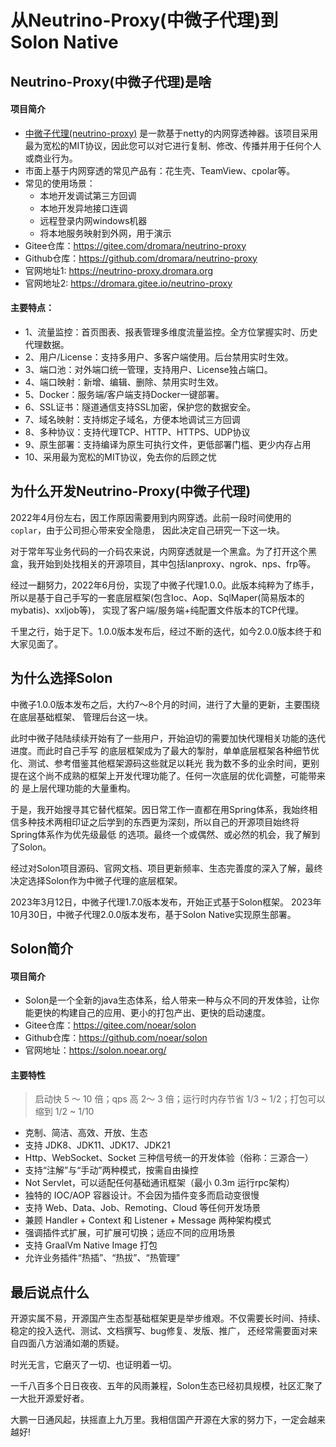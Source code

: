 # 从Neutrino-Proxy(中微子代理)到Solon Native

## Neutrino-Proxy(中微子代理)是啥
#### 项目简介
- [中微子代理(neutrino-proxy)](https://gitee.com/asgc/neutrino-proxy) 是一款基于netty的内网穿透神器。该项目采用最为宽松的MIT协议，因此您可以对它进行复制、修改、传播并用于任何个人或商业行为。
- 市面上基于内网穿透的常见产品有：花生壳、TeamView、cpolar等。
- 常见的使用场景：
    - 本地开发调试第三方回调
    - 本地开发异地接口连调
    - 远程登录内网windows机器
    - 将本地服务映射到外网，用于演示
- Gitee仓库：https://gitee.com/dromara/neutrino-proxy
- Github仓库：https://github.com/dromara/neutrino-proxy
- 官网地址1: https://neutrino-proxy.dromara.org
- 官网地址2: https://dromara.gitee.io/neutrino-proxy

#### 主要特点：
- 1、流量监控：首页图表、报表管理多维度流量监控。全方位掌握实时、历史代理数据。
- 2、用户/License：支持多用户、多客户端使用。后台禁用实时生效。
- 3、端口池：对外端口统一管理，支持用户、License独占端口。
- 4、端口映射：新增、编辑、删除、禁用实时生效。
- 5、Docker：服务端/客户端支持Docker一键部署。
- 6、SSL证书：隧道通信支持SSL加密，保护您的数据安全。
- 7、域名映射：支持绑定子域名，方便本地调试三方回调
- 8、多种协议：支持代理TCP、HTTP、HTTPS、UDP协议
- 9、原生部署：支持编译为原生可执行文件，更低部署门槛、更少内存占用
- 10、采用最为宽松的MIT协议，免去你的后顾之忧

## 为什么开发Neutrino-Proxy(中微子代理)
2022年4月份左右，因工作原因需要用到内网穿透。此前一段时间使用的`coplar`，由于公司担心带来安全隐患，
因此决定自己研究一下这一块。

对于常年写业务代码的一介码农来说，内网穿透就是一个黑盒。为了打开这个黑盒，我开始到处找相关的开源项目，其中包括lanproxy、ngrok、nps、frp等。

经过一翻努力，2022年6月份，实现了中微子代理1.0.0。此版本纯粹为了练手， 所以是基于自己手写的一套底层框架(包含Ioc、Aop、SqlMaper(简易版本的mybatis)、xxljob等)，
实现了客户端/服务端+纯配置文件版本的TCP代理。

千里之行，始于足下。1.0.0版本发布后，经过不断的迭代，如今2.0.0版本终于和大家见面了。

## 为什么选择Solon
中微子1.0.0版本发布之后，大约7～8个月的时间，进行了大量的更新，主要围绕在底层基础框架、
管理后台这一块。

此时中微子陆陆续续开始有了一些用户，开始迫切的需要加快代理相关功能的迭代进度。而此时自己手写
的底层框架成为了最大的掣肘，单单底层框架各种细节优化、测试、参考借鉴其他框架源码这些就足以耗光
我为数不多的业余时间，更别提在这个尚不成熟的框架上开发代理功能了。任何一次底层的优化调整，可能带来的
是上层代理功能的大量重构。

于是，我开始搜寻其它替代框架。因日常工作一直都在用Spring体系，我始终相信多种技术两相印证之后学到的东西更为深刻，所以自己的开源项目始终将Spring体系作为优先级最低
的选项。最终一个或偶然、或必然的机会，我了解到了Solon。

经过对Solon项目源码、官网文档、项目更新频率、生态完善度的深入了解，最终决定选择Solon作为中微子代理的底层框架。

2023年3月12日，中微子代理1.7.0版本发布，开始正式基于Solon框架。
2023年10月30日，中微子代理2.0.0版本发布，基于Solon Native实现原生部署。

## Solon简介
#### 项目简介
- Solon是一个全新的java生态体系，给人带来一种与众不同的开发体验，让你能更快的构建自己的应用、更小的打包产出、更快的启动速度。
- Gitee仓库：https://gitee.com/noear/solon
- Github仓库：https://github.com/noear/solon
- 官网地址：https://solon.noear.org/

#### 主要特性
> 启动快 5 ～ 10 倍；qps 高 2～ 3 倍；运行时内存节省 1/3 ~ 1/2；打包可以缩到 1/2 ~ 1/10
- 克制、简洁、高效、开放、生态
- 支持 JDK8、JDK11、JDK17、JDK21
- Http、WebSocket、Socket 三种信号统一的开发体验（俗称：三源合一）
- 支持“注解”与“手动”两种模式，按需自由操控
- Not Servlet，可以适配任何基础通讯框架（最小 0.3m 运行rpc架构）
- 独特的 IOC/AOP 容器设计。不会因为插件变多而启动变很慢
- 支持 Web、Data、Job、Remoting、Cloud 等任何开发场景
- 兼顾 Handler + Context 和 Listener + Message 两种架构模式
- 强调插件式扩展，可扩展可切换；适应不同的应用场景
- 支持 GraalVm Native Image 打包
- 允许业务插件“热插”、“热拔”、“热管理”

## 最后说点什么
开源实属不易，开源国产生态型基础框架更是举步维艰。不仅需要长时间、持续、稳定的投入迭代、测试、文档撰写、bug修复、发版、推广，
还经常需要面对来自四面八方汹涌如潮的质疑。

时光无言，它磨灭了一切、也证明着一切。

一千八百多个日日夜夜、五年的风雨兼程，Solon生态已经初具规模，社区汇聚了一大批开源爱好者。

大鹏一日通风起，扶摇直上九万里。我相信国产开源在大家的努力下，一定会越来越好!
